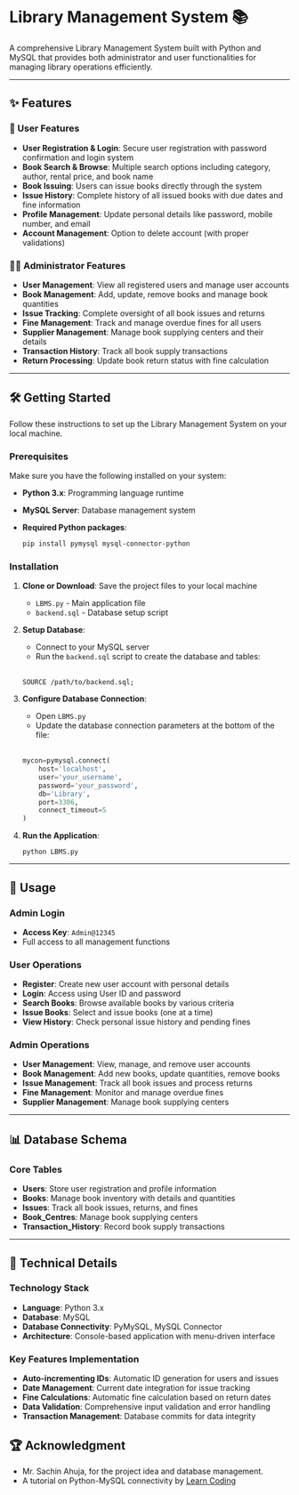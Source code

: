 # Library Management System 📚

A comprehensive Library Management System built with Python and MySQL that provides both administrator and user functionalities for managing library operations efficiently.

---

## ✨ Features

### 👤 User Features
* **User Registration & Login**: Secure user registration with password confirmation and login system
* **Book Search & Browse**: Multiple search options including category, author, rental price, and book name
* **Book Issuing**: Users can issue books directly through the system
* **Issue History**: Complete history of all issued books with due dates and fine information
* **Profile Management**: Update personal details like password, mobile number, and email
* **Account Management**: Option to delete account (with proper validations)

### 👨‍💼 Administrator Features
* **User Management**: View all registered users and manage user accounts
* **Book Management**: Add, update, remove books and manage book quantities
* **Issue Tracking**: Complete oversight of all book issues and returns
* **Fine Management**: Track and manage overdue fines for all users
* **Supplier Management**: Manage book supplying centers and their details
* **Transaction History**: Track all book supply transactions
* **Return Processing**: Update book return status with fine calculation

---

## 🛠️ Getting Started

Follow these instructions to set up the Library Management System on your local machine.

### Prerequisites

Make sure you have the following installed on your system:
- **Python 3.x**: Programming language runtime
- **MySQL Server**: Database management system
- **Required Python packages**:
  
  ```bash
  pip install pymysql mysql-connector-python
  ```

### Installation

1. **Clone or Download**: Save the project files to your local machine
   - `LBMS.py` - Main application file
   - `backend.sql` - Database setup script

2. **Setup Database**: 
   - Connect to your MySQL server
   - Run the `backend.sql` script to create the database and tables:
    <br>
    
   ```mysql
   SOURCE /path/to/backend.sql;
   ```

3. **Configure Database Connection**: 
   - Open `LBMS.py` 
   - Update the database connection parameters at the bottom of the file:

   <br>

   ```python
   mycon=pymysql.connect(
       host='localhost',
       user='your_username',
       password='your_password',
       db='Library',
       port=3306,
       connect_timeout=5
   )
   ```

4. **Run the Application**:
   ```
   python LBMS.py
   ```

---

## 🚀 Usage

### Admin Login
- **Access Key**: `Admin@12345`
- Full access to all management functions

### User Operations
- **Register**: Create new user account with personal details
- **Login**: Access using User ID and password
- **Search Books**: Browse available books by various criteria
- **Issue Books**: Select and issue books (one at a time)
- **View History**: Check personal issue history and pending fines

### Admin Operations
- **User Management**: View, manage, and remove user accounts
- **Book Management**: Add new books, update quantities, remove books
- **Issue Management**: Track all book issues and process returns
- **Fine Management**: Monitor and manage overdue fines
- **Supplier Management**: Manage book supplying centers

---

## 📊 Database Schema

### Core Tables
- **Users**: Store user registration and profile information
- **Books**: Manage book inventory with details and quantities
- **Issues**: Track all book issues, returns, and fines
- **Book_Centres**: Manage book supplying centers
- **Transaction_History**: Record book supply transactions

---

## 🔧 Technical Details

### Technology Stack
- **Language**: Python 3.x
- **Database**: MySQL
- **Database Connectivity**: PyMySQL, MySQL Connector
- **Architecture**: Console-based application with menu-driven interface

### Key Features Implementation
- **Auto-incrementing IDs**: Automatic ID generation for users and issues
- **Date Management**: Current date integration for issue tracking
- **Fine Calculations**: Automatic fine calculation based on return dates
- **Data Validation**: Comprehensive input validation and error handling
- **Transaction Management**: Database commits for data integrity


## 🏆 Acknowledgment
- Mr. Sachin Ahuja, for the project idea and database management.  
- A tutorial on Python-MySQL connectivity by [Learn Coding](https://www.youtube.com/watch?v=DVtS-z9U5qk)
